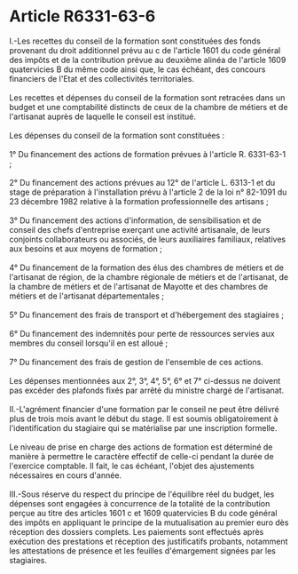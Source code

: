 # Article R6331-63-6

<p align="left">
  I.-Les recettes du conseil de la formation sont constituées des fonds provenant du droit additionnel prévu au c de l'article 1601 du code général des impôts et de la contribution prévue au deuxième alinéa de l'article 1609 quatervicies B du même code ainsi que, le cas échéant, des concours financiers de l'Etat et des collectivités territoriales. <br /> <br /> Les recettes et dépenses du conseil de la formation sont retracées dans un budget et une comptabilité distincts de ceux de la chambre de métiers et de l'artisanat auprès de laquelle le conseil est institué. <br /> <br /> Les dépenses du conseil de la formation sont constituées : <br /> <br /> 1° Du financement des actions de formation prévues à l'article R. 6331-63-1 ; <br /> <br /> 2° Du financement des actions prévues au 12° de l'article L. 6313-1 et du stage de préparation à l'installation prévu à l'article 2 de la loi n° 82-1091 du 23 décembre 1982 relative à la formation professionnelle des artisans ; <br /> <br /> 3° Du financement des actions d'information, de sensibilisation et de conseil des chefs d'entreprise exerçant une activité artisanale, de leurs conjoints collaborateurs ou associés, de leurs auxiliaires familiaux, relatives aux besoins et aux moyens de formation ; <br /> <br /> 4° Du financement de la formation des élus des chambres de métiers et de l'artisanat de région, de la chambre régionale de métiers et de l'artisanat, de la chambre de métiers et de l'artisanat de Mayotte et des chambres de métiers et de l'artisanat départementales ; <br /> <br /> 5° Du financement des frais de transport et d'hébergement des stagiaires ; <br /> <br /> 6° Du financement des indemnités pour perte de ressources servies aux membres du conseil lorsqu'il en est alloué ; <br /> <br /> 7° Du financement des frais de gestion de l'ensemble de ces actions. <br /> <br /> Les dépenses mentionnées aux 2°, 3°, 4°, 5°, 6° et 7° ci-dessus ne doivent pas excéder des plafonds fixés par arrêté du ministre chargé de l'artisanat. <br /> <br /> II.-L'agrément financier d'une formation par le conseil ne peut être délivré plus de trois mois avant le début du stage. Il est soumis obligatoirement à l'identification du stagiaire qui se matérialise par une inscription formelle. <br /> <br /> Le niveau de prise en charge des actions de formation est déterminé de manière à permettre le caractère effectif de celle-ci pendant la durée de l'exercice comptable. Il fait, le cas échéant, l'objet des ajustements nécessaires en cours d'année. <br /> <br /> III.-Sous réserve du respect du principe de l'équilibre réel du budget, les dépenses sont engagées à concurrence de la totalité de la contribution perçue au titre des articles 1601 c et 1609 quatervicies B du code général des impôts en appliquant le principe de la mutualisation au premier euro dès réception des dossiers complets. Les paiements sont effectués après exécution des prestations et réception des justificatifs probants, notamment les attestations de présence et les feuilles d'émargement signées par les stagiaires. <br />
</p>